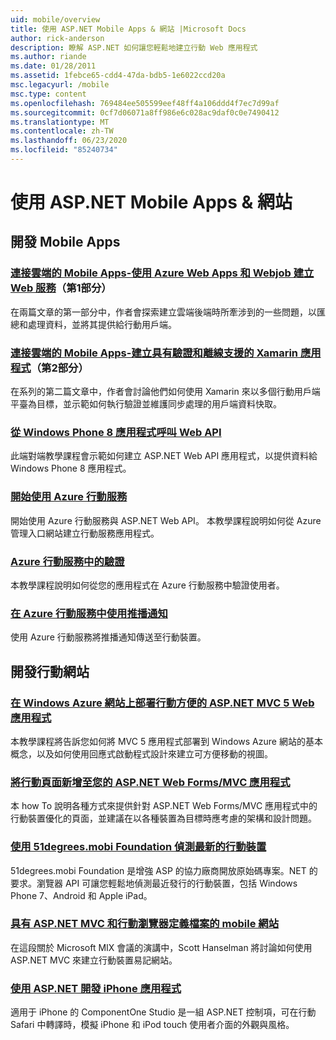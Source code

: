 ```yaml
---
uid: mobile/overview
title: 使用 ASP.NET Mobile Apps & 網站 |Microsoft Docs
author: rick-anderson
description: 瞭解 ASP.NET 如何讓您輕鬆地建立行動 Web 應用程式
ms.author: riande
ms.date: 01/28/2011
ms.assetid: 1febce65-cdd4-47da-bdb5-1e6022ccd20a
msc.legacyurl: /mobile
msc.type: content
ms.openlocfilehash: 769484ee505599eef48ff4a106ddd4f7ec7d99af
ms.sourcegitcommit: 0cf7d06071a8ff986e6c028ac9daf0c0e7490412
ms.translationtype: MT
ms.contentlocale: zh-TW
ms.lasthandoff: 06/23/2020
ms.locfileid: "85240734"
---
```

# <a name="mobile-apps--sites-with-aspnet"></a>使用 ASP.NET Mobile Apps & 網站

## <a name="develop-mobile-apps"></a>開發 Mobile Apps

### <a name="cloud-connected-mobile-apps---create-a-web-service-with-azure-web-apps-and-webjobspart-1"></a>[連接雲端的 Mobile Apps-使用 Azure Web Apps 和 Webjob 建立 Web 服務](https://msdn.microsoft.com/magazine/mt185572)（第1部分）

在兩篇文章的第一部分中，作者會探索建立雲端後端時所牽涉到的一些問題，以匯總和處理資料，並將其提供給行動用戶端。

### <a name="cloud-connected-mobile-apps---build-a-xamarin-app-with-authentication-and-offline-supportpart-2"></a>[連接雲端的 Mobile Apps-建立具有驗證和離線支援的 Xamarin 應用程式](https://msdn.microsoft.com/magazine/mt422581.aspx)（第2部分）

在系列的第二篇文章中，作者會討論他們如何使用 Xamarin 來以多個行動用戶端平臺為目標，並示範如何執行驗證並維護同步處理的用戶端資料快取。

### <a name="calling-web-api-from-a-windows-phone-8-application"></a>[從 Windows Phone 8 應用程式呼叫 Web API](../web-api/overview/mobile-clients/calling-web-api-from-a-windows-phone-8-application.md)

此端對端教學課程會示範如何建立 ASP.NET Web API 應用程式，以提供資料給 Windows Phone 8 應用程式。

### <a name="get-started-with-azure-mobile-services"></a>[開始使用 Azure 行動服務](https://azure.microsoft.com/documentation/articles/mobile-services-dotnet-backend-windows-store-dotnet-get-started?WT.mc_id=zumo_aspnet)

開始使用 Azure 行動服務與 ASP.NET Web API。 本教學課程說明如何從 Azure 管理入口網站建立行動服務應用程式。

### <a name="authentication-in-azure-mobile-services"></a>[Azure 行動服務中的驗證](https://azure.microsoft.com/documentation/articles/mobile-services-dotnet-backend-windows-store-dotnet-get-started-users/?WT.mc_id=zumo_aspnet)

本教學課程說明如何從您的應用程式在 Azure 行動服務中驗證使用者。

### <a name="using-push-notifications-in-azure-mobile-services"></a>[在 Azure 行動服務中使用推播通知](https://azure.microsoft.com/documentation/articles/mobile-services-dotnet-backend-windows-store-dotnet-get-started-push/?WT.mc_id=zumo_aspnet)

使用 Azure 行動服務將推播通知傳送至行動裝置。

## <a name="develop-mobile-sites"></a>開發行動網站

### <a name="deploy-an-mobile-friendly-aspnet-mvc-5-web-application-on-windows-azure-web-sites"></a>[在 Windows Azure 網站上部署行動方便的 ASP.NET MVC 5 Web 應用程式](https://docs.microsoft.com/azure/app-service-web/web-sites-dotnet-deploy-aspnet-mvc-mobile-app)

本教學課程將告訴您如何將 MVC 5 應用程式部署到 Windows Azure 網站的基本概念，以及如何使用回應式啟動程式設計來建立可方便移動的視圖。

### <a name="add-mobile-pages-to-your-aspnet-web-forms--mvc-application"></a>[將行動頁面新增至您的 ASP.NET Web Forms/MVC 應用程式](../whitepapers/add-mobile-pages-to-your-aspnet-web-forms-mvc-application.md)

本 how To 說明各種方式來提供針對 ASP.NET Web Forms/MVC 應用程式中的行動裝置優化的頁面，並建議在以各種裝置為目標時應考慮的架構和設計問題。

### <a name="detect-the-latest-mobile-devices-using-51degreesmobi-foundation"></a>[使用 51degrees.mobi Foundation 偵測最新的行動裝置](https://github.com/51Degrees/dotNET-Device-Detection)

51degrees.mobi Foundation 是增強 ASP 的協力廠商開放原始碼專案。NET 的要求。瀏覽器 API 可讓您輕鬆地偵測最近發行的行動裝置，包括 Windows Phone 7、Android 和 Apple iPad。

### <a name="mobile-web-sites-with-aspnet-mvc-and-the-mobile-browser-definition-file"></a>[具有 ASP.NET MVC 和行動瀏覽器定義檔案的 mobile 網站](http://www.hanselman.com/blog/MixMobileWebSitesWithASPNETMVCAndTheMobileBrowserDefinitionFile.aspx)

在這段關於 Microsoft MIX 會議的演講中，Scott Hanselman 將討論如何使用 ASP.NET MVC 來建立行動裝置易記網站。

### <a name="develop-iphone-applications-with-aspnet"></a>[使用 ASP.NET 開發 iPhone 應用程式](https://www.componentsource.com/product/componentone-studio-for-iphone)

適用于 iPhone 的 ComponentOne Studio 是一組 ASP.NET 控制項，可在行動 Safari 中轉譯時，模擬 iPhone 和 iPod touch 使用者介面的外觀與風格。
